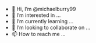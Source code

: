 - 👋 Hi, I’m @michaelburry99
- 👀 I’m interested in ...
- 🌱 I’m currently learning ...
- 💞️ I’m looking to collaborate on ...
- 📫 How to reach me ...

<!---sadasdsadas
michaelburry99/michaelburry99 is a ✨ special ✨ repository because its `README.md` (this file) appears on your GitHub profile.
You can click the Preview link to take a look at your changesasd
--->
